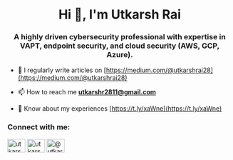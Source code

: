 <h1 align="center">Hi 👋, I'm Utkarsh Rai</h1>
<h3 align="center">A highly driven cybersecurity professional with expertise in VAPT, endpoint security, and cloud security (AWS, GCP, Azure).</h3>

- 📝 I regularly write articles on [https://medium.com/@utkarshrai28](https://medium.com/@utkarshrai28)

- 📫 How to reach me **utkarshr2811@gmail.com**

- 📄 Know about my experiences [https://t.ly/xaWne](https://t.ly/xaWne)

<h3 align="left">Connect with me:</h3>
<p align="left">
<a href="https://twitter.com/utkarshrai28" target="blank"><img align="center" src="https://raw.githubusercontent.com/rahuldkjain/github-profile-readme-generator/master/src/images/icons/Social/twitter.svg" alt="utkarshrai28" height="30" width="40" /></a>
<a href="https://linkedin.com/in/utkarshrai28" target="blank"><img align="center" src="https://raw.githubusercontent.com/rahuldkjain/github-profile-readme-generator/master/src/images/icons/Social/linked-in-alt.svg" alt="utkarshrai28" height="30" width="40" /></a>
<a href="https://medium.com/@utkarshrai28" target="blank"><img align="center" src="https://raw.githubusercontent.com/rahuldkjain/github-profile-readme-generator/master/src/images/icons/Social/medium.svg" alt="@utkarshrai28" height="30" width="40" /></a>
</p>
